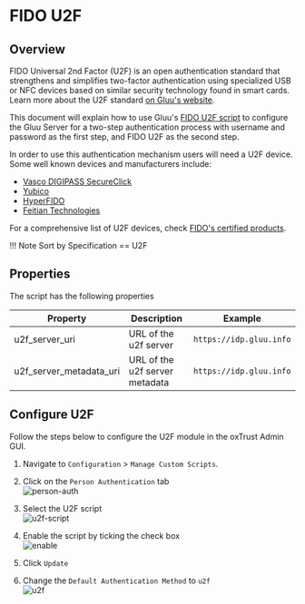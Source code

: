 # FIDO U2F

## Overview
FIDO Universal 2nd Factor (U2F) is an open authentication standard that strengthens and simplifies two-factor authentication using specialized USB or NFC devices based on similar security technology found in smart cards. Learn more about the U2F standard [on Gluu's website](https://www.gluu.org/resources/documents/standards/fido-u2f/).

This document will explain how to use Gluu's [FIDO U2F script](https://github.com/GluuFederation/oxAuth/blob/master/Server/integrations/u2f/U2fExternalAuthenticator.py) to configure the Gluu Server for a two-step authentication process with username and password as the first step, and FIDO U2F as the second step.

In order to use this authentication mechanism users will need a U2F device. Some well known devices and manufacturers include:           
- [Vasco DIGIPASS SecureClick](https://www.vasco.com/products/two-factor-authenticators/hardware/one-button/digipass-secureclick.html)      
- [Yubico](https://www.yubico.com/)      
- [HyperFIDO](http://hyperfido.com/)       
- [Feitian Technologies](http://www.ftsafe.com/)      

For a comprehensive list of U2F devices, check [FIDO's certified products](https://fidoalliance.org/certification/fido-certified-products/). 

!!! Note
    Sort by Specification == U2F

## Properties
The script has the following properties

|	Property	|	Description		|	Example	|
|-----------------------|-------------------------------|---------------|
|u2f_server_uri		|URL of the u2f server		|`https://idp.gluu.info`|
|u2f_server_metadata_uri|URL of the u2f server metadata|`https://idp.gluu.info`|

## Configure U2F

Follow the steps below to configure the U2F module in the oxTrust Admin GUI.

1. Navigate to `Configuration` > `Manage Custom Scripts`.    

2. Click on the `Person Authentication` tab       
![person-auth](../img/admin-guide/multi-factor/person-auth.png)

3. Select the U2F script       
![u2f-script](../img/admin-guide/multi-factor/u2f-script.png)

4. Enable the script by ticking the check box       
![enable](../img/admin-guide/enable.png)

5. Click `Update`

6. Change the `Default Authentication Method` to `u2f`       
![u2f](../img/admin-guide/multi-factor/u2f.png)
